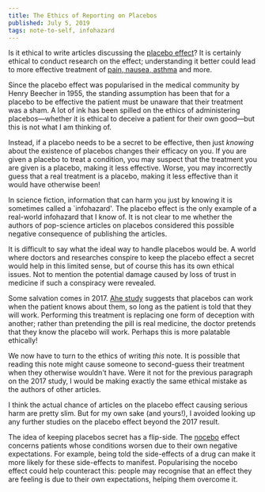 ```yaml
---
title: The Ethics of Reporting on Placebos
published: July 5, 2019
tags: note-to-self, infohazard
---
```


Is it ethical to write articles discussing the [placebo
effect](https://en.wikipedia.org/wiki/Placebo)? It is certainly
ethical to conduct research on the effect; understanding it better
could lead to more effective treatment of [pain, nausea,
asthma](http://onlinelibrary.wiley.com/doi/10.1002/14651858.CD003974.pub3/abstract)
and more.

Since the placebo effect was popularised in the medical community by
Henry Beecher in 1955, the standing assumption has been that for a
placebo to be effective the patient must be unaware that their
treatment was a sham. A lot of ink has been spilled on the ethics of
administering placebos&mdash;whether it is ethical to deceive a
patient for their own good&mdash;but this is not what I am thinking
of.

Instead, if a placebo needs to be a secret to be effective, then just
*knowing* about the existence of placebos changes their efficacy on
you. If you are given a placebo to treat a condition, you may suspect
that the treatment you are given is a placebo, making it less
effective. Worse, you may incorrectly guess that a real treatment is a
placebo, making it less effective than it would have otherwise been!

In science fiction, information that can harm you just by knowing it
is sometimes called a `infohazard'. The placebo effect is the only
example of a real-world infohazard that I know of. It is not clear to
me whether the authors of pop-science articles on placebos considered
this possible negative consequence of publishing the articles.

It is difficult to say what the ideal way to handle placebos would
be. A world where doctors and researches conspire to keep the placebo
effect a secret would help in this limited sense, but of course this
has its own ethical issues. Not to mention the potential damage caused
by loss of trust in medicine if such a conspiracy were revealed.

Some salvation comes in 2017. [Ahe
study](https://journals.lww.com/pain/Citation/2017/12000/Is_the_rationale_more_important_than_deception__A.7.aspx)
suggests that placebos can work when the patient knows about them, so
long as the patient is told that they will work. Performing this
treatment is replacing one form of deception with another; rather than
pretending the pill is real medicine, the doctor pretends that they
know the placebo will work. Perhaps this is more palatable ethically!

We now have to turn to the ethics of writing *this* note. It is
possible that reading this note might cause someone to second-guess
their treatment when they otherwise wouldn't have. Were it not for the
previous paragraph on the 2017 study, I would be making exactly the
same ethical mistake as the authors of other articles.

I think the actual chance of articles on the placebo effect causing
serious harm are pretty slim. But for my own sake (and yours!), I
avoided looking up any further studies on the placebo effect beyond
the 2017 result.

The idea of keeping placebos secret has a flip-side. The
[nocebo](https://en.wikipedia.org/wiki/Nocebo) effect concerns
patients whose conditions worsen due to their own negative
expectations. For example, being told the side-effects of a drug can
make it more likely for these side-effects to manifest. Popularising
the nocebo effect could help counteract this: people may recognise
that an effect they are feeling is due to their own expectations,
helping them overcome it.
